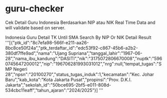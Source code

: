 # guru-checker
Cek Detail Guru Indonesia Berdasarkan NIP atau NIK 
Real Time Data and will validate based on server.

Indonesia Guru Detail  TK Until SMA
Search By NIP Or NIK
Detail Result
'''[{"ptk_id":"8c7efa98-566f-e211-aa26-8bc8ce50f24a","ptk_terdaftar_id":"edc53f92-c867-45b6-a2b2-380df7ffe9ad","nama":"Ujang Supriana","tanggal_lahir":"1967-06-28","nama_ibu_kandung":"DASITI","nik":"3175072806670008","nuptk":"5960745647200012","nip":"196706281993031012","nrg":null,"tempat_tugas":"SMP Negeri 28","npsn":"20100270","status_tugas_induk":1,"kecamatan":"Kec. Johar Baru","kab_kota":"Kota Jakarta Pusat","propinsi":"Prov. D.K.I. Jakarta","sekolah_id":"50bce695-2bf5-e011-808d-534cbc11eaff","tahun_ajaran":"2024/2025"}]
'''
